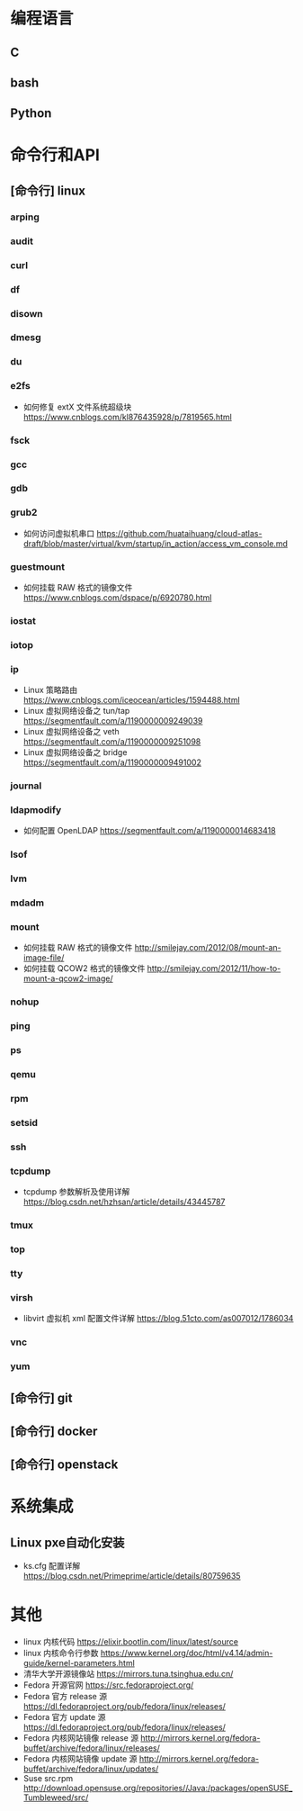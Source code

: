 编程语言
========

C
---

bash
----

Python
------

命令行和API
==========

[命令行] linux
--------------

### arping

### audit

### curl

### df

### disown

### dmesg

### du

### e2fs

* 如何修复 extX 文件系统超级块 <https://www.cnblogs.com/kl876435928/p/7819565.html>

### fsck

### gcc

### gdb

### grub2

* 如何访问虚拟机串口 <https://github.com/huataihuang/cloud-atlas-draft/blob/master/virtual/kvm/startup/in_action/access_vm_console.md>

### guestmount

* 如何挂载 RAW 格式的镜像文件 <https://www.cnblogs.com/dspace/p/6920780.html>

### iostat

### iotop

### ip

* Linux 策略路由 <https://www.cnblogs.com/iceocean/articles/1594488.html>
* Linux 虚拟网络设备之 tun/tap <https://segmentfault.com/a/1190000009249039>
* Linux 虚拟网络设备之 veth <https://segmentfault.com/a/1190000009251098>
* Linux 虚拟网络设备之 bridge <https://segmentfault.com/a/1190000009491002>

### journal

### ldapmodify

* 如何配置 OpenLDAP <https://segmentfault.com/a/1190000014683418>

### lsof

### lvm

### mdadm

### mount

* 如何挂载 RAW 格式的镜像文件 <http://smilejay.com/2012/08/mount-an-image-file/>
* 如何挂载 QCOW2 格式的镜像文件 <http://smilejay.com/2012/11/how-to-mount-a-qcow2-image/>

### nohup

### ping

### ps

### qemu

### rpm

### setsid

### ssh

### tcpdump

* tcpdump 参数解析及使用详解 <https://blog.csdn.net/hzhsan/article/details/43445787>

### tmux

### top

### tty

### virsh

* libvirt 虚拟机 xml 配置文件详解 <https://blog.51cto.com/as007012/1786034>

### vnc

### yum

[命令行] git
------------

[命令行] docker
---------------

[命令行] openstack
------------------

系统集成
========

Linux pxe自动化安装
------------------

* ks.cfg 配置详解 <https://blog.csdn.net/Primeprime/article/details/80759635>

其他
====

* linux 内核代码 <https://elixir.bootlin.com/linux/latest/source>
* linux 内核命令行参数 <https://www.kernel.org/doc/html/v4.14/admin-guide/kernel-parameters.html>
* 清华大学开源镜像站 <https://mirrors.tuna.tsinghua.edu.cn/>
* Fedora 开源官网 <https://src.fedoraproject.org/>
* Fedora 官方 release 源 <https://dl.fedoraproject.org/pub/fedora/linux/releases/>
* Fedora 官方 update 源 <https://dl.fedoraproject.org/pub/fedora/linux/releases/>
* Fedora 内核网站镜像 release 源 <http://mirrors.kernel.org/fedora-buffet/archive/fedora/linux/releases/>
* Fedora 内核网站镜像 update 源 <http://mirrors.kernel.org/fedora-buffet/archive/fedora/linux/updates/>
* Suse src.rpm <http://download.opensuse.org/repositories//Java:/packages/openSUSE_Tumbleweed/src/>
